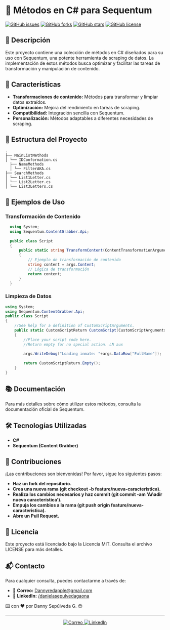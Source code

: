 # 📂 Métodos en C# para Sequentum

[![GitHub issues](https://img.shields.io/github/issues/Dannyredapple/CSharpMethods)](https://github.com/Dannyredapple/CSharpMethods/issues)
[![GitHub forks](https://img.shields.io/github/forks/Dannyredapple/CSharpMethods)](https://github.com/Dannyredapple/CSharpMethods/network)
[![GitHub stars](https://img.shields.io/github/stars/Dannyredapple/CSharpMethods)](https://github.com/Dannyredapple/CSharpMethods/stargazers)
[![GitHub license](https://img.shields.io/github/license/Dannyredapple/CSharpMethods)](https://github.com/Dannyredapple/CSharpMethods/blob/main/LICENSE)

## 🌟 Descripción

Este proyecto contiene una colección de métodos en C# diseñados para su uso con Sequentum, una potente herramienta de scraping de datos. La implementación de estos métodos busca optimizar y facilitar las tareas de transformación y manipulación de contenido.

## 🚀 Características

- **Transformaciones de contenido:** Métodos para transformar y limpiar datos extraídos.
- **Optimización:** Mejora del rendimiento en tareas de scraping.
- **Compatibilidad:** Integración sencilla con Sequentum.
- **Personalización:** Métodos adaptables a diferentes necesidades de scraping.

## 📂 Estructura del Proyecto

```plaintext
.
├── MainListMethods
│ └── IDConformation.cs
  ├── NameMethods
  │ └── FilterAKA.cs
├── SearchMethods
│ └── List1Letter.cs
│ └── List2Letter.cs
│ └── List3Letters.cs
```
## 📜 Ejemplos de Uso

### Transformación de Contenido

```csharp
  using System;
  using Sequentum.ContentGrabber.Api;
  
  public class Script
  {
      public static string TransformContent(ContentTransformationArguments args)
      {
          // Ejemplo de transformación de contenido
          string content = args.Content;
          // Lógica de transformación
          return content;
      }
  }
```
### Limpieza de Datos

```csharp
using System;
using Sequentum.ContentGrabber.Api;
public class Script
{
	//See help for a definition of CustomScriptArguments.
	public static CustomScriptReturn CustomScript(CustomScriptArguments args)
	{
		//Place your script code here.
		//Return empty for no special action. LN aux
		
		args.WriteDebug("Loading inmate: "+args.DataRow["FullName"]);
		
		return CustomScriptReturn.Empty();
	}
}
```
## 📚 Documentación
Para más detalles sobre cómo utilizar estos métodos, consulta la documentación oficial de Sequentum.

## 🛠️ Tecnologías Utilizadas
- **C#**
- **Sequentum (Content Grabber)**

## 🤝 Contribuciones
¡Las contribuciones son bienvenidas! Por favor, sigue los siguientes pasos:

- **Haz un fork del repositorio.**
- **Crea una nueva rama (git checkout -b feature/nueva-caracteristica).**
- **Realiza los cambios necesarios y haz commit (git commit -am 'Añadir nueva característica').**
- **Empuja los cambios a la rama (git push origin feature/nueva-caracteristica).**
- **Abre un Pull Request.**

## 📝 Licencia
Este proyecto está licenciado bajo la Licencia MIT. Consulta el archivo LICENSE para más detalles.

## 📬 Contacto

Para cualquier consulta, puedes contactarme a través de:

- 📧 **Correo:** [Dannyredapple@gmail.com](Dannyredapple@gmail.com)
- 💼 **LinkedIn:** [/danielasepulvedagaona](https://www.linkedin.com/in/danielasepulvedagaona/)

⌨️ con ❤️ por Danny Sepúlveda G. 😊

---
<p align="center">
  <a href="Dannyredapple@gmail.com">
    <img src="https://img.shields.io/badge/Email-D14836?style=for-the-badge&logo=gmail&logoColor=white" alt="Correo">
  </a>
  <a href="https://www.linkedin.com/in/danielasepulvedagaona/">
    <img src="https://img.shields.io/badge/LinkedIn-0A66C2?style=for-the-badge&logo=linkedin&logoColor=white" alt="LinkedIn">
  </a>

</p>
